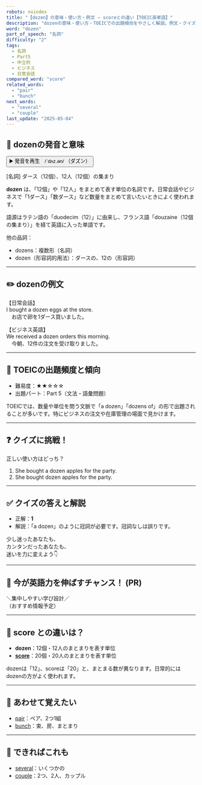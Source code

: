 ```yaml
---
robots: noindex
title: "【dozen】の意味・使い方・例文 ― scoreとの違い【TOEIC英単語】"
description: "dozenの意味・使い方・TOEICでの出題傾向をやさしく解説。例文・クイズ付きでscoreとの違いもわかりやすく学べます。"
word: "dozen"
part_of_speech: "名詞"
difficulty: "2"
tags:
  - 名詞
  - Part5
  - 中立的
  - ビジネス
  - 日常会話
compared_word: "score"
related_words:
  - "pair"
  - "bunch"
next_words:
  - "several"
  - "couple"
last_update: "2025-05-04"
---
```


## 🔰 dozenの発音と意味

<button class="play-audio" onclick="playTTS('dozen')">
  <span class="play-audio-main">
    ▶️ 発音を再生　/ˈdʌz.ən/
  </span>
  <span class="play-audio-sub">
    （ダズン）
  </span>
</button>

[名詞] ダース（12個）、12人（12個）の集まり

**dozen** は、「12個」や「12人」をまとめて表す単位の名詞です。日常会話やビジネスで「1ダース」「数ダース」など数量をまとめて言いたいときによく使われます。

語源はラテン語の「duodecim（12）」に由来し、フランス語「douzaine（12個の集まり）」を経て英語に入った単語です。

他の品詞：  
- dozens：複数形（名詞）
- dozen（形容詞的用法）：ダースの、12の（形容詞）

---

## ✏️ dozenの例文

【日常会話】  
I bought a dozen eggs at the store.  
　お店で卵を1ダース買いました。

【ビジネス英語】  
We received a dozen orders this morning.  
　今朝、12件の注文を受け取りました。

---

## 🎯 TOEICの出題頻度と傾向

- 難易度：★★☆☆☆
- 出題パート：Part 5（文法・語彙問題）

TOEICでは、数量や単位を問う文脈で「a dozen」「dozens of」の形で出題されることが多いです。特にビジネスの注文や在庫管理の場面で見かけます。

---

## ❓ クイズに挑戦！

正しい使い方はどっち？

1. She bought a dozen apples for the party.  
2. She bought dozen apples for the party.

---

## ✅ クイズの答えと解説

- 正解：**1**
- 解説：「a dozen」のように冠詞が必要です。冠詞なしは誤りです。

少し迷ったあなたも、  
カンタンだったあなたも、  
迷いを力に変えよう👇️

---

## 🚀 今が英語力を伸ばすチャンス！ (PR)

<div class="info-center">
＼集中しやすい学び設計／<br>  
（おすすめ情報予定）
</div>

---

## 🤔  score との違いは？

- **dozen**：12個・12人のまとまりを表す単位
- **[score](/word/score)**：20個・20人のまとまりを表す単位

dozenは「12」、scoreは「20」と、まとまる数が異なります。日常的にはdozenの方がよく使われます。

---

## 🧩 あわせて覚えたい

- [pair](/word/pair)：ペア、2つ1組
- [bunch](/word/bunch)：束、房、まとまり

---

## 📖 できればこれも

- [several](/word/several)：いくつかの
- [couple](/word/couple)：2つ、2人、カップル

<!-- cvid: aid03_bid38 -->
